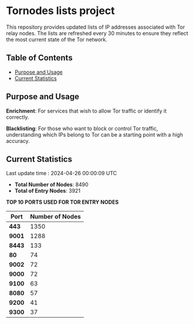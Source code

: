 # Tornodes lists project

This repository provides updated lists of IP addresses associated with Tor relay nodes. The lists are refreshed every 30 minutes to ensure they reflect the most current state of the Tor network.

## Table of Contents

- [Purpose and Usage](#purpose-and-usage)
- [Current Statistics](#current-statistics)


## Purpose and Usage

**Enrichment**: For services that wish to allow Tor traffic or identify it correctly.

**Blacklisting**: For those who want to block or control Tor traffic, understanding which IPs belong to Tor can be a starting point with a high accuracy.

## Current Statistics

Last update time : 2024-04-26 00:00:09 UTC

- **Total Number of Nodes**: 8490
- **Total of Entry Nodes**: 3921

**TOP 10 PORTS USED FOR TOR ENTRY NODES**

| **Port** | **Number of Nodes** |
|------|-----------------|
| **443**   | 1350  |
| **9001**   | 1288  |
| **8443**   | 133  |
| **80**   | 74  |
| **9002**   | 72  |
| **9000**   | 72  |
| **9100**   | 63  |
| **8080**   | 57  |
| **9200**   | 41  |
| **9300**   | 37  |

